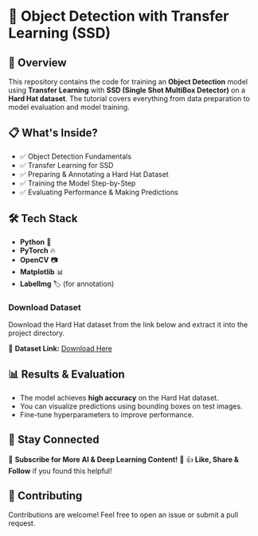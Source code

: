 # 🚀 Object Detection with Transfer Learning (SSD)

## 📌 Overview
This repository contains the code for training an **Object Detection** model using **Transfer Learning** with **SSD (Single Shot MultiBox Detector)** on a **Hard Hat dataset**. The tutorial covers everything from data preparation to model evaluation and model training.

## 📋 What's Inside?
- ✅ Object Detection Fundamentals
- ✅ Transfer Learning for SSD
- ✅ Preparing & Annotating a Hard Hat Dataset
- ✅ Training the Model Step-by-Step
- ✅ Evaluating Performance & Making Predictions

## 🛠 Tech Stack
- **Python** 🐍
- **PyTorch** 🔥
- **OpenCV** 📷
- **Matplotlib** 📊
- **LabelImg** 🏷️ (for annotation)

### Download Dataset
Download the Hard Hat dataset from the link below and extract it into the project directory.

🔗 **Dataset Link:** [Download Here](https://drive.google.com/file/d/1ACqNSMehbd1le-gbjsxxDNELFUZ5IONI/view?usp=sharing)

## 📊 Results & Evaluation
- The model achieves **high accuracy** on the Hard Hat dataset.
- You can visualize predictions using bounding boxes on test images.
- Fine-tune hyperparameters to improve performance.

## 📢 Stay Connected
📌 **Subscribe for More AI & Deep Learning Content!** 🔔
👍 **Like, Share & Follow** if you found this helpful!

## 🤝 Contributing
Contributions are welcome! Feel free to open an issue or submit a pull request.


